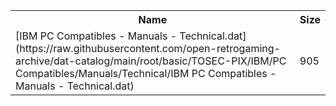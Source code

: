 <table>
<tr><th>Name</th><th>Size</th></tr>
<tr><td>
[IBM PC Compatibles - Manuals - Technical.dat](https://raw.githubusercontent.com/open-retrogaming-archive/dat-catalog/main/root/basic/TOSEC-PIX/IBM/PC Compatibles/Manuals/Technical/IBM PC Compatibles - Manuals - Technical.dat)
</td><td>905</td></tr>
</table>

